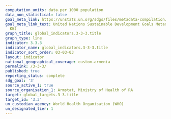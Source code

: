 ```yaml
---
computation_units: data.per 1000 population
data_non_statistical: false
goal_meta_link: https://unstats.un.org/sdgs/files/metadata-compilation/Metadata-Goal-3.pdf
goal_meta_link_text: United Nations Sustainable Development Goals Metadata (PDF 431
  KB)
graph_title: global_indicators.3-3-3.title
graph_type: line
indicator: 3.3.3
indicator_name: global_indicators.3-3-3.title
indicator_sort_order: 03-03-03
layout: indicator
national_geographical_coverage: custom.armenia
permalink: /3-3-3/
published: true
reporting_status: complete
sdg_goal: '3'
source_active_1: true
source_organisation_1: Armstat, Ministry of Health of RA
target: global_targets.3-3.title
target_id: '3.3'
un_custodian_agency: World Health Organisation (WHO)
un_designated_tier: 1
---
```


